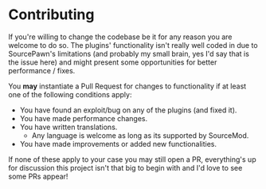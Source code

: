 # Contributing

If you're willing to change the codebase be it for any reason you are welcome to do so. The plugins' functionality isn't really well coded in due to SourcePawn's limitations (and probably my small brain, yes I'd say that is the issue here) and might present some opportunities for better performance / fixes.

You **may** instantiate a Pull Request for changes to functionality if at least one of the following conditions apply:
- You have found an exploit/bug on any of the plugins (and fixed it).
- You have made performance changes.
- You have written translations.
   - Any language is welcome as long as its supported by SourceMod.
- You have made improvements or added new functionalities.

If none of these apply to your case you may still open a PR, everything's up for discussion this project isn't that big to begin with and I'd love to see some PRs appear!
